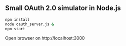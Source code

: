 ## Small OAuth 2.0 simulator in Node.js

```bash
npm install
node oauth_server.js &
npm start
```

Open browser on http://localhost:3000